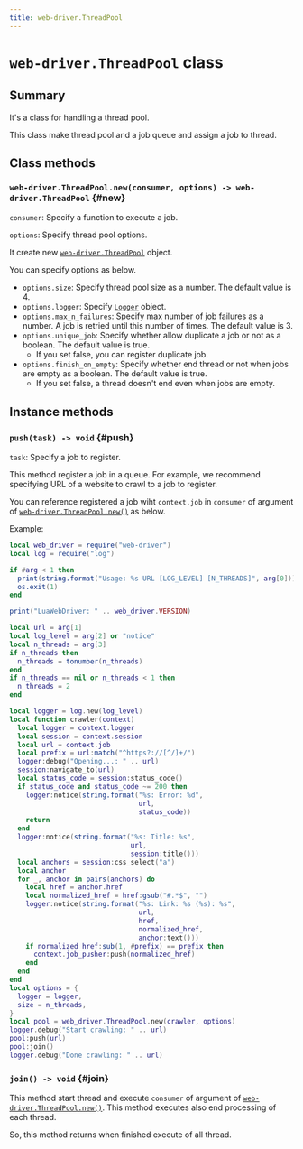 ```yaml
---
title: web-driver.ThreadPool
---
```


# `web-driver.ThreadPool` class

## Summary

It's a class for handling a thread pool.

This class make thread pool and a job queue and assign a job to thread.

## Class methods

### `web-driver.ThreadPool.new(consumer, options) -> web-driver.ThreadPool` {#new}

`consumer`: Specify a function to execute a job.

`options`: Specify thread pool options.

It create new [`web-driver.ThreadPool`][thread-pool] object.

You can specify options as below.

* `options.size`: Specify thread pool size as a number. The default value is 4.
* `options.logger`: Specify [`Logger`][logger] object.
* `options.max_n_failures`: Specify max number of job failures as a number. A job is retried until this number of times. The default value is 3.
* `options.unique_job`: Specify whether allow duplicate a job or not as a boolean. The default value is true.
  * If you set false, you can register duplicate job.
* `options.finish_on_empty`: Specify whether end thread or not when jobs are empty as a boolean. The default value is true.
  * If you set false, a thread doesn't end even when jobs are empty.

## Instance methods

### `push(task) -> void` {#push}

`task`: Specify a job to register.

This method register a job in a queue. For example, we recommend specifying URL of a website to crawl to a job to register.

You can reference registered a job wiht `context.job` in `consumer` of argument of [`web-driver.ThreadPool.new()`][thread-pool-new] as below.

Example:

```lua
local web_driver = require("web-driver")
local log = require("log")

if #arg < 1 then
  print(string.format("Usage: %s URL [LOG_LEVEL] [N_THREADS]", arg[0]))
  os.exit(1)
end

print("LuaWebDriver: " .. web_driver.VERSION)

local url = arg[1]
local log_level = arg[2] or "notice"
local n_threads = arg[3]
if n_threads then
  n_threads = tonumber(n_threads)
end
if n_threads == nil or n_threads < 1 then
  n_threads = 2
end

local logger = log.new(log_level)
local function crawler(context)
  local logger = context.logger
  local session = context.session
  local url = context.job
  local prefix = url:match("^https?://[^/]+/")
  logger:debug("Opening...: " .. url)
  session:navigate_to(url)
  local status_code = session:status_code()
  if status_code and status_code ~= 200 then
    logger:notice(string.format("%s: Error: %d",
                                url,
                                status_code))
    return
  end
  logger:notice(string.format("%s: Title: %s",
                              url,
                              session:title()))
  local anchors = session:css_select("a")
  local anchor
  for _, anchor in pairs(anchors) do
    local href = anchor.href
    local normalized_href = href:gsub("#.*$", "")
    logger:notice(string.format("%s: Link: %s (%s): %s",
                                url,
                                href,
                                normalized_href,
                                anchor:text()))
    if normalized_href:sub(1, #prefix) == prefix then
      context.job_pusher:push(normalized_href)
    end
  end
end
local options = {
  logger = logger,
  size = n_threads,
}
local pool = web_driver.ThreadPool.new(crawler, options)
logger.debug("Start crawling: " .. url)
pool:push(url)
pool:join()
logger.debug("Done crawling: " .. url)
```

### `join() -> void` {#join}

This method start thread and execute `consumer` of argument of [`web-driver.ThreadPool.new()`][thread-pool-new].
This method executes also end processing of each thread.

So, this method returns when finished execute of all thread.


[thread-pool]: thread-pool.html

[thread-pool-new]: thread-pool.html#new

[logger]: ../tutorial/#logger

[session-delete]: session.html#delete
